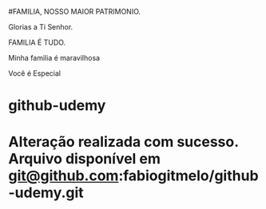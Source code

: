 #FAMILIA, NOSSO MAIOR PATRIMONIO.

Glorias a Ti Senhor.

FAMILIA É TUDO.

Minha familia é maravilhosa



Você é Especial
# github-udemy

# Alteração realizada com sucesso. Arquivo disponível em git@github.com:fabiogitmelo/github-udemy.git #
